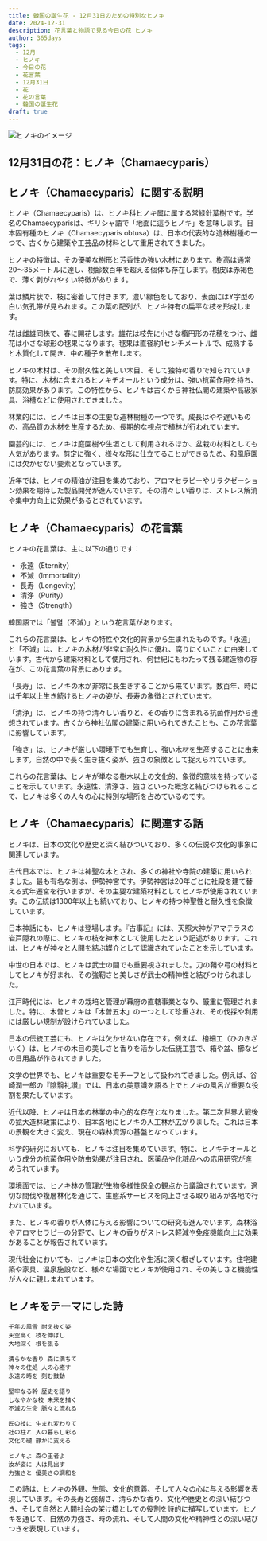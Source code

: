 ```yaml
---
title: 韓国の誕生花 - 12月31日のための特別なヒノキ
date: 2024-12-31
description: 花言葉と物語で見る今日の花 ヒノキ
author: 365days
tags:
  - 12月
  - ヒノキ
  - 今日の花
  - 花言葉
  - 12月31日
  - 花
  - 花の言葉
  - 韓国の誕生花
draft: true
---
```



![ヒノキのイメージ](#center)


## 12月31日の花：ヒノキ（Chamaecyparis）

## ヒノキ（Chamaecyparis）に関する説明

ヒノキ（Chamaecyparis）は、ヒノキ科ヒノキ属に属する常緑針葉樹です。学名のChamaecyparisは、ギリシャ語で「地面に這うヒノキ」を意味します。日本固有種のヒノキ（Chamaecyparis obtusa）は、日本の代表的な造林樹種の一つで、古くから建築や工芸品の材料として重用されてきました。

ヒノキの特徴は、その優美な樹形と芳香性の強い木材にあります。樹高は通常20〜35メートルに達し、樹齢数百年を超える個体も存在します。樹皮は赤褐色で、薄く剥がれやすい特徴があります。

葉は鱗片状で、枝に密着して付きます。濃い緑色をしており、表面にはY字型の白い気孔帯が見られます。この葉の配列が、ヒノキ特有の扁平な枝を形成します。

花は雌雄同株で、春に開花します。雄花は枝先に小さな楕円形の花穂をつけ、雌花は小さな球形の毬果になります。毬果は直径約1センチメートルで、成熟すると木質化して開き、中の種子を散布します。

ヒノキの木材は、その耐久性と美しい木目、そして独特の香りで知られています。特に、木材に含まれるヒノキチオールという成分は、強い抗菌作用を持ち、防腐効果があります。この特性から、ヒノキは古くから神社仏閣の建築や高級家具、浴槽などに使用されてきました。

林業的には、ヒノキは日本の主要な造林樹種の一つです。成長はやや遅いものの、高品質の木材を生産するため、長期的な視点で植林が行われています。

園芸的には、ヒノキは庭園樹や生垣として利用されるほか、盆栽の材料としても人気があります。剪定に強く、様々な形に仕立てることができるため、和風庭園には欠かせない要素となっています。

近年では、ヒノキの精油が注目を集めており、アロマセラピーやリラクゼーション効果を期待した製品開発が進んでいます。その清々しい香りは、ストレス解消や集中力向上に効果があるとされています。

## ヒノキ（Chamaecyparis）の花言葉

ヒノキの花言葉は、主に以下の通りです：

- 永遠（Eternity）
- 不滅（Immortality）
- 長寿（Longevity）
- 清浄（Purity）
- 強さ（Strength）

韓国語では「불멸（不滅）」という花言葉があります。

これらの花言葉は、ヒノキの特性や文化的背景から生まれたものです。「永遠」と「不滅」は、ヒノキの木材が非常に耐久性に優れ、腐りにくいことに由来しています。古代から建築材料として使用され、何世紀にもわたって残る建造物の存在が、この花言葉の背景にあります。

「長寿」は、ヒノキの木が非常に長生きすることから来ています。数百年、時には千年以上生き続けるヒノキの姿が、長寿の象徴とされています。

「清浄」は、ヒノキの持つ清々しい香りと、その香りに含まれる抗菌作用から連想されています。古くから神社仏閣の建築に用いられてきたことも、この花言葉に影響しています。

「強さ」は、ヒノキが厳しい環境下でも生育し、強い木材を生産することに由来します。自然の中で長く生き抜く姿が、強さの象徴として捉えられています。

これらの花言葉は、ヒノキが単なる樹木以上の文化的、象徴的意味を持っていることを示しています。永遠性、清浄さ、強さといった概念と結びつけられることで、ヒノキは多くの人々の心に特別な場所を占めているのです。

## ヒノキ（Chamaecyparis）に関連する話

ヒノキは、日本の文化や歴史と深く結びついており、多くの伝説や文化的事象に関連しています。

古代日本では、ヒノキは神聖な木とされ、多くの神社や寺院の建築に用いられました。最も有名な例は、伊勢神宮です。伊勢神宮は20年ごとに社殿を建て替える式年遷宮を行いますが、その主要な建築材料としてヒノキが使用されています。この伝統は1300年以上も続いており、ヒノキの持つ神聖性と耐久性を象徴しています。

日本神話にも、ヒノキは登場します。『古事記』には、天照大神がアマテラスの岩戸隠れの際に、ヒノキの枝を神木として使用したという記述があります。これは、ヒノキが神々と人間を結ぶ媒介として認識されていたことを示しています。

中世の日本では、ヒノキは武士の間でも重要視されました。刀の鞘や弓の材料としてヒノキが好まれ、その強靭さと美しさが武士の精神性と結びつけられました。

江戸時代には、ヒノキの栽培と管理が幕府の直轄事業となり、厳重に管理されました。特に、木曽ヒノキは「木曽五木」の一つとして珍重され、その伐採や利用には厳しい規制が設けられていました。

日本の伝統工芸にも、ヒノキは欠かせない存在です。例えば、檜細工（ひのきざいく）は、ヒノキの木目の美しさと香りを活かした伝統工芸で、箱や盆、櫛などの日用品が作られてきました。

文学の世界でも、ヒノキは重要なモチーフとして扱われてきました。例えば、谷崎潤一郎の『陰翳礼讃』では、日本の美意識を語る上でヒノキの風呂が重要な役割を果たしています。

近代以降、ヒノキは日本の林業の中心的な存在となりました。第二次世界大戦後の拡大造林政策により、日本各地にヒノキの人工林が広がりました。これは日本の景観を大きく変え、現在の森林資源の基盤となっています。

科学的研究においても、ヒノキは注目を集めています。特に、ヒノキチオールという成分の抗菌作用や防虫効果が注目され、医薬品や化粧品への応用研究が進められています。

環境面では、ヒノキ林の管理が生物多様性保全の観点から議論されています。適切な間伐や複層林化を通じて、生態系サービスを向上させる取り組みが各地で行われています。

また、ヒノキの香りが人体に与える影響についての研究も進んでいます。森林浴やアロマセラピーの分野で、ヒノキの香りがストレス軽減や免疫機能向上に効果があることが報告されています。

現代社会においても、ヒノキは日本の文化や生活に深く根ざしています。住宅建築や家具、温泉施設など、様々な場面でヒノキが使用され、その美しさと機能性が人々に親しまれています。

## ヒノキをテーマにした詩

    千年の風雪 耐え抜く姿
    天空高く 枝を伸ばし
    大地深く 根を張る

    清らかな香り 森に満ちて
    神々の住処 人の心癒す
    永遠の時を 刻む鼓動

    堅牢なる幹 歴史を語り
    しなやかな枝 未来を描く
    不滅の生命 脈々と流れる

    匠の技に 生まれ変わりて
    社の柱と 人の暮らし彩る
    文化の礎 静かに支える

    ヒノキよ 森の王者よ
    汝が姿に 人は見出す
    力強さと 優美さの調和を

この詩は、ヒノキの外観、生態、文化的意義、そして人々の心に与える影響を表現しています。その長寿と強靭さ、清らかな香り、文化や歴史との深い結びつき、そして自然と人間社会の架け橋としての役割を詩的に描写しています。ヒノキを通じて、自然の力強さ、時の流れ、そして人間の文化や精神性との深い結びつきを表現しています。